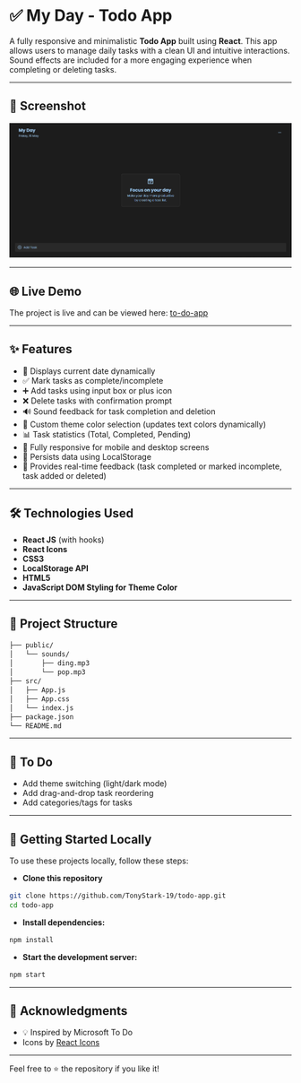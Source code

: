# ✅ My Day - Todo App

A fully responsive and minimalistic **Todo App** built using **React**. This app allows users to manage daily tasks with a clean UI and intuitive interactions. Sound effects are included for a more engaging experience when completing or deleting tasks.

---

## 📸 Screenshot

![Todo App Screenshot](/public/image/image.png)

---

## 🌐 Live Demo  

The project is live and can be viewed here: [to-do-app](https://todo-phi-ruby.vercel.app/)

---

## ✨ Features

- 📅 Displays current date dynamically
- ✅ Mark tasks as complete/incomplete
- ➕ Add tasks using input box or plus icon
- ❌ Delete tasks with confirmation prompt
- 🔊 Sound feedback for task completion and deletion
- 🎨 Custom theme color selection (updates text colors dynamically)
- 📊 Task statistics (Total, Completed, Pending)
- 📱 Fully responsive for mobile and desktop screens
- 💾 Persists data using LocalStorage
- 📝 Provides real-time feedback (task completed or marked incomplete, task added or deleted)

---

## 🛠️ Technologies Used

- **React JS** (with hooks)
- **React Icons**
- **CSS3**
- **LocalStorage API**
- **HTML5**
- **JavaScript DOM Styling for Theme Color**

---

## 📂 Project Structure

```plaintext
├── public/
│   └── sounds/
│       ├── ding.mp3
│       └── pop.mp3
├── src/
│   ├── App.js
│   ├── App.css
│   └── index.js
├── package.json
└── README.md
```
---

## 📌 To Do

- Add theme switching (light/dark mode)
- Add drag-and-drop task reordering
- Add categories/tags for tasks

---

## 🚀 Getting Started Locally

To use these projects locally, follow these steps:  

- **Clone this repository**  
```bash  
git clone https://github.com/TonyStark-19/todo-app.git
cd todo-app
```

- **Install dependencies:**
```bash  
npm install
```

- **Start the development server:**
```bash  
npm start
```

---

## 🙌 Acknowledgments

- 💡 Inspired by Microsoft To Do
- Icons by [React Icons](https://react-icons.github.io/react-icons/)

---

Feel free to ⭐️ the repository if you like it!
